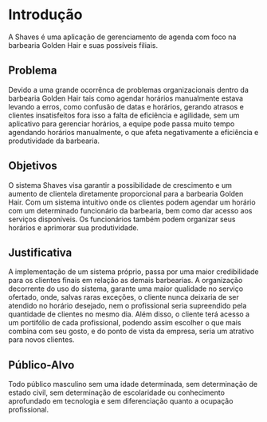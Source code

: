 # Introdução

A Shaves é uma aplicação de gerenciamento de agenda com foco na barbearia Golden Hair e suas possíveis filiais.

## Problema
Devido a uma grande ocorrênca de problemas organizacionais dentro da barbearia Golden Hair tais como agendar horários manualmente estava levando a erros, como confusão de datas e horários, gerando atrasos e clientes insatisfeitos fora isso a falta de eficiência e agilidade, sem um aplicativo para gerenciar horários, a equipe pode passa muito tempo agendando horários manualmente, o que afeta negativamente a eficiência e produtividade da barbearia.


## Objetivos

O sistema Shaves visa garantir a possibilidade de crescimento e um aumento de clientela diretamente proporcional para a barbearia Golden Hair. Com um sistema intuitivo onde os clientes podem agendar um horário com um determinado funcionário da barbearia, bem como dar acesso aos serviços disponíveis. Os funcionários também podem organizar seus horários e aprimorar sua produtividade.

## Justificativa

A implementação de um sistema próprio, passa por uma maior credibilidade para os clientes finais em relação as demais barbearias. A organização decorrente do uso do sistema, garante uma maior qualidade no serviço ofertado, onde, salvas raras exceções, o cliente nunca deixaria de ser atendido no horário desejado, nem o profissional seria supreendido pela quantidade de clientes no mesmo dia. Além disso, o cliente terá acesso a um portifólio de cada profissional, podendo assim escolher o que mais combina com seu gosto, e do ponto de vista da empresa, seria um atrativo para novos clientes.

## Público-Alvo

Todo público masculino sem uma idade determinada, sem determinação de  estado civil, sem determinação de escolaridade ou conhecimento aprofundado em tecnologia e sem diferenciação quanto a ocupação profissional.
